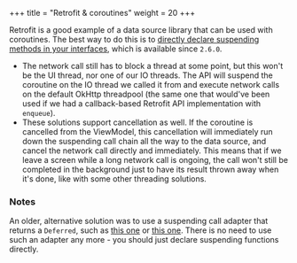 +++
title = "Retrofit & coroutines"
weight = 20
+++

Retrofit is a good example of a data source library that can be used with coroutines. The best way to do this is to [directly declare suspending methods in your interfaces](https://zsmb.co/retrofit-meets-coroutines), which is available since `2.6.0`.

- The network call still has to block a thread at some point, but this won't be the UI thread, nor one of our IO threads. The API will suspend the coroutine on the IO thread we called it from and execute network calls on the default OkHttp threadpool (the same one that would've been used if we had a callback-based Retrofit API implementation with `enqueue`).
- These solutions support cancellation as well. If the coroutine is cancelled from the ViewModel, this cancellation will immediately run down the suspending call chain all the way to the data source, and cancel the network call directly and immediately. This means that if we leave a screen while a long network call is ongoing, the call won't still be completed in the background just to have its result thrown away when it's done, like with some other threading solutions.

### Notes

An older, alternative solution was to use a suspending call adapter that returns a `Deferred`, such as [this one](https://gist.github.com/zsmb13/c539cbce5ca9b85d9502436f2f286605) or [this one](https://github.com/JakeWharton/retrofit2-kotlin-coroutines-adapter). There is no need to use such an adapter any more - you should just declare suspending functions directly.

